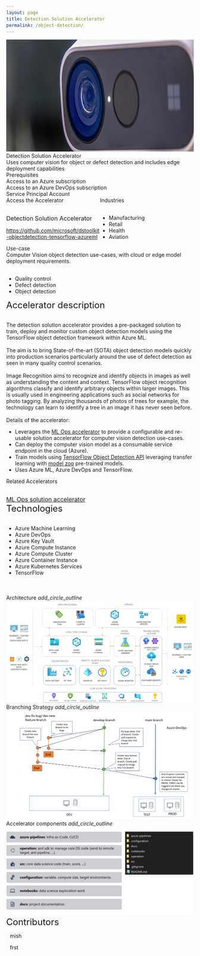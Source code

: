 ```yaml
---
layout: page
title: Detection Solution Accelerator
permalink: /object-detection/
---
```


<div class="object-detection">
    <div class="title-photo">
          <img src="/images/object-detection/CLO19_azureKinectDK_008.jpg" alt="logo" height="300" style="width:100%;">
    </div>
    <div class="title">Detection Solution Accelerator</div>
    <div class="paragraph">Uses computer vision for object or defect detection and includes edge deployment capabilities</div>
    <div class="category">Prerequisites</div>
    <div class="prerequisites">
        <div class="prerequisites-card">Access to an Azure subscription</div>
        <div class="prerequisites-card">Access to an Azure DevOps subscription</div>
        <div class="prerequisites-card">Service Principal Account</div>
    </div>
    <div style="width:100%; display: flex;">
        <div style="width:50%;">
            <div class="category">Access the Accelerator</div>            
            <div class="toolkit-checkbox" style="width:100%; margin-top: 30px;">
                <label class="label" style="font-size:16px;">Detection Solution Accelerator</label>
                <p>
                    <a href="https://github.com/microsoft/dstoolkit-objectdetection-tensorflow-azureml" target="_blank">https://github.com/microsoft/dstoolkit-objectdetection-tensorflow-azureml</a>
                </p>   
            </div>
        </div>
        <div style="width:50%;">
            <div class="category">Industries</div>
            <ul  style="margin-top: 30px;">
                <li>Manufacturing</li>
                <li>Retail</li>
                <li>Health</li>
                <li>Aviation</li>
            </ul>  
        </div>
    </div>
    <div class="category">Use-case</div>
    Computer Vision object detection use-cases, with cloud or edge model deployment requirements.
    <ul style="margin-top: 30px;">
        <li>Quality control</li>
        <li>Defect detection</li>
        <li>Object detection</li>
    </ul>
    <div class="category" style="font-size:24px;">Accelerator description</div>
    <p style="margin-top: 30px; text-decoration: none;">
        The detection solution accelerator provides a pre-packaged solution to train, deploy and monitor custom object detection models using the TensorFlow object detection framework within Azure ML.
        <br/><br/>
        The aim is to bring State-of-the-art (SOTA) object detection models quickly into production scenarios particularly around the use of defect detection as seen in many quality control scenarios.
        <br/><br/>
        Image Recognition aims to recognize and identify objects in images as well as understanding the content and context. TensorFlow object recognition algorithms classify and identify arbitrary objects within larger images. This is usually used in engineering applications such as social networks for photo tagging. By analyzing thousands of photos of trees for example, the technology can learn to identify a tree in an image it has never seen before. 
        <br/><br/>
        Details of the accelerator:
<ul>
    <li>Leverages the <a href="/ml-ops/" target="_blank">ML Ops accelerator</a> to provide a configurable and re-usable solution accelerator for computer vision detection use-cases.</li>
    <li>Can deploy the computer vision model as a consumable service endpoint in the cloud (Azure). </li>
    <li>Train models using <a href="https://github.com/tensorflow/models/tree/master/research/object_detection" target="_blank">TensorFlow Object Detection API</a> leveraging transfer learning with <a href="https://github.com/tensorflow/models/blob/master/research/object_detection/g3doc/tf2_detection_zoo.md" target="_blank">model zoo</a> pre-trained models. </li>
    <li>Uses Azure ML, Azure DevOps and TensorFlow. </li>
</ul>
    </p>
    <div style="width:100%; display: flex;">
        <div style="width:50%;">
            <div class="category">Related Accelerators</div>
            <div class="toolkit-checkbox" style="width:100%; margin-top: 30px;">
                <label style="font-size:16px;">
                    <a href="/ml-ops/" target="_blank">ML Ops solution accelerator</a>
                </label>
            </div>
        </div>
    </div>
    <div class="category" style="font-size:24px;">Technologies</div>
    <ul style="margin-top: 30px;">
        <li>Azure Machine Learning</li>
        <li>Azure DevOps</li>
        <li>Azure Key Vault</li>
        <li>Azure Compute Instance</li>
        <li>Azure Compute Cluster</li>
        <li>Azure Container Instance</li>
        <li>Azure Kubernetes Services</li>
        <li>TensorFlow</li>
    </ul>
    <div style="margin-top:50px;"> 
        <div class="accelerator-acordeon">
            Architecture
            <i class="material-icons" style="margin-bottom:0px; cursor: pointer;">add_circle_outline</i>
        </div>
        <img src="/images/object-detection/Architecture.png" alt="architecture">
        <div class="accelerator-acordeon">
            Branching Strategy
            <i class="material-icons" style="margin-bottom:0px; cursor: pointer;">add_circle_outline</i>
        </div>
        <img src="/images/object-detection/Branching-Strategy.png" alt="Branching Strategy">
        <div class="accelerator-acordeon">
            Accelerator components
            <i class="material-icons" style="margin-bottom:0px; cursor: pointer;">add_circle_outline</i>
        </div>
        <img src="/images/object-detection/Code-blueprint.png" alt="Code blueprint">
    </div>
    <div class="category" style="font-size:24px;">Contributors</div>
    <div class="accelerator-contributors">
        <div class="accelerator-contributor">
            <div class="accelerator-contributor-image"> 
            </div>
            <div style="margin-left:10px;">
                <p class="accelerator-contributor-text">mish</p>
            </div>
        </div>
        <div class="accelerator-contributor">
            <div class="accelerator-contributor-image"> 
            </div>
            <div style="margin-left:10px;">
                <p class="accelerator-contributor-text">frst</p>
            </div>
        </div>
    </div>
</div>
